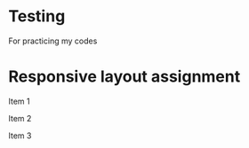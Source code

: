 # Testing
For practicing my codes 
<!DOCTYPE HTML>
<html>
<head> 
<meta charset="utf-8">
<title> week 2 assignment </title>
<style>
*/ simple responsive framework. */
 .row { 
  margin: 10px;
  border: 2px solid color: green;
  width: 100%;
  color: grey; } 
</style>
</head>


  
<body> 
<h1> Responsive layout assignment </h1>
<div class= "row" > 

<div class= "col-lg-4 col-md-6 col-sm-12"> <p> Item 1 </p> </div>
<div class= "col-lg-4 col-md-6 col-sm-12"> <p> Item 2 </p> </div>
<div class= "col-lg-4 col-md-6 col-sm-12"> <p> Item 3 </p> </div>
</div>


</body>
</html>
